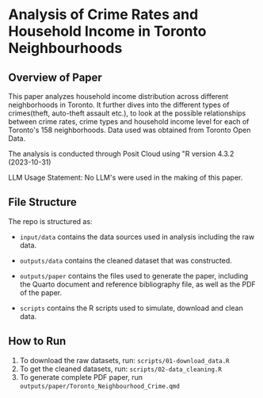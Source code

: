 # Analysis of Crime Rates and Household Income in Toronto Neighbourhoods

## Overview of Paper

This paper analyzes household income distribution across different neighborhoods in Toronto. It further dives into the different types of crimes(theft, auto-theft assault etc.), to look at the possible relationships between crime rates, crime types and household income level for each of Toronto's 158 neighborhoods. Data used was obtained from Toronto Open Data. 

The analysis is conducted through Posit Cloud using "R version 4.3.2 (2023-10-31)

LLM Usage Statement: No LLM's were used in the making of this paper.

## File Structure

The repo is structured as:

-   `input/data` contains the data sources used in analysis including the raw data.

-   `outputs/data` contains the cleaned dataset that was constructed.

-   `outputs/paper` contains the files used to generate the paper, including the Quarto document and reference bibliography file, as well as the PDF of the paper. 

-   `scripts` contains the R scripts used to simulate, download and clean data.

## How to Run

1.  To download the raw datasets, run: `scripts/01-download_data.R` 
2.  To get the cleaned datasets, run: `scripts/02-data_cleaning.R`
3.  To generate complete PDF paper, run `outputs/paper/Toronto_Neighbourhood_Crime.qmd`